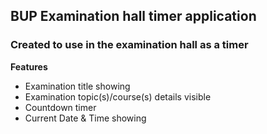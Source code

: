 ## BUP Examination hall timer application
###  Created to use in the examination hall as a timer
**Features**
- Examination title showing
- Examination topic(s)/course(s) details visible
- Countdown timer
- Current Date & Time showing
